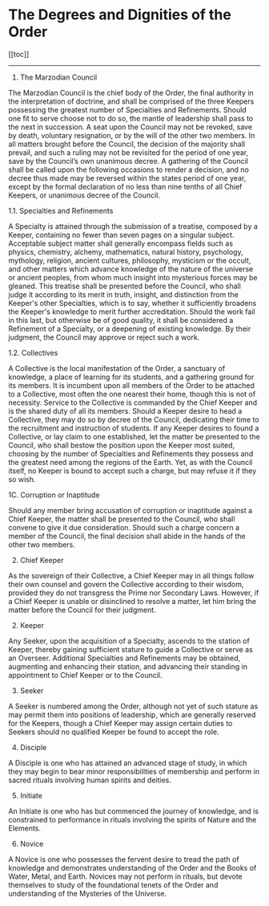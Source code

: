 # The Degrees and Dignities of the Order

[[toc]]

---

1. The Marzodian Council


The Marzodian Council is the chief body of the Order, the final authority in the interpretation of doctrine, and shall be comprised of the three Keepers possessing the greatest number of Specialties and Refinements. Should one fit to serve choose not to do so, the mantle of leadership shall pass to the next in succession. A seat upon the Council may not be revoked, save by death, voluntary resignation, or by the will of the other two members. In all matters brought before the Council, the decision of the majority shall prevail, and such a ruling may not be revisited for the period of one year, save by the Council’s own unanimous decree. A gathering of the Council shall be called upon the following occasions to render a decision, and no decree thus made may be reversed within the states period of one year, except by the formal declaration of no less than nine tenths of all Chief Keepers, or unanimous decree of the Council.


1.1. Specialties and Refinements


A Specialty is attained through the submission of a treatise, composed by a Keeper, containing no fewer than seven pages on a singular subject. Acceptable subject matter shall generally encompass fields such as physics, chemistry, alchemy, mathematics, natural history, psychology, mythology, religion, ancient cultures, philosophy, mysticism or the occult, and other matters which advance knowledge of the nature of the universe or ancient peoples, from whom much insight into mysterious forces may be gleaned. This treatise shall be presented before the Council, who shall judge it according to its merit in truth, insight, and distinction from the Keeper's other Specialties, which is to say, whether it sufficiently broadens the Keeper's knowledge to merit further accreditation. Should the work fail in this last, but otherwise be of good quality, it shall be considered a Refinement of a Specialty, or a deepening of existing knowledge. By their judgment, the Council may approve or reject such a work.


1.2. Collectives


A Collective is the local manifestation of the Order, a sanctuary of knowledge, a place of learning for its students, and a gathering ground for its members. It is incumbent upon all members of the Order to be attached to a Collective, most often the one nearest their home, though this is not of necessity. Service to the Collective is commanded by the Chief Keeper and is the shared duty of all its members. Should a Keeper desire to head a Collective, they may do so by decree of the Council, dedicating their time to the recruitment and instruction of students. If any Keeper desires to found a Collective, or lay claim to one established, let the matter be presented to the Council, who shall bestow the position upon the Keeper most suited, choosing by the number of Specialties and Refinements they possess and the greatest need among the regions of the Earth. Yet, as with the Council itself, no Keeper is bound to accept such a charge, but may refuse it if they so wish.


1C. Corruption or Inaptitude


Should any member bring accusation of corruption or inaptitude against a Chief Keeper, the matter shall be presented to the Council, who shall convene to give it due consideration. Should such a charge concern a member of the Council, the final decision shall abide in the hands of the other two members.


2. Chief Keeper


As the sovereign of their Collective, a Chief Keeper may in all things follow their own counsel and govern the Collective according to their wisdom, provided they do not transgress the Prime nor Secondary Laws. However, if a Chief Keeper is unable or disinclined to resolve a matter, let him bring the matter before the Council for their judgment.


2. Keeper


Any Seeker, upon the acquisition of a Specialty, ascends to the station of Keeper, thereby gaining sufficient stature to guide a Collective or serve as an Overseer. Additional Specialties and Refinements may be obtained, augmenting and enhancing their station, and advancing their standing in appointment to Chief Keeper or to the Council.


3. Seeker


A Seeker is numbered among the Order, although not yet of such stature as may permit them into positions of leadership, which are generally reserved for the Keepers, though a Chief Keeper may assign certain duties to Seekers should no qualified Keeper be found to accept the role.


4. Disciple


A Disciple is one who has attained an advanced stage of study, in which they may begin to bear minor responsibilities of membership and perform in sacred rituals involving human spirits and deities.


5. Initiate


An Initiate is one who has but commenced the journey of knowledge, and is constrained to performance in rituals involving the spirits of Nature and the Elements.


6. Novice


A Novice is one who possesses the fervent desire to tread the path of knowledge and demonstrates understanding of the Order and the Books of Water, Metal, and Earth. Novices may not perform in rituals, but devote themselves to study of the foundational tenets of the Order and understanding of the Mysteries of the Universe.